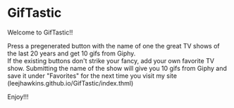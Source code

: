 # GifTastic

Welcome to GifTastic!!

Press a pregenerated button with the name of one the great TV shows of the last 20 years and get 10 gifs from Giphy.  
If the existing buttons don't strike your fancy, add your own favorite TV show.  Submitting the name of the show will give 
you 10 gifs from Giphy and save it under "Favorites" for the next time you visit my site (leejhawkins.github.io/GifTastic/index.thml)

Enjoy!!!
